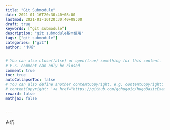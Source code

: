 ```yaml
---
title: "Git Submodule"
date: 2021-01-16T20:30:40+08:00
lastmod: 2021-01-16T20:30:40+08:00
draft: true
keywords: [“git submodule”]
description: "git submodule基本使用"
tags: ["git submodule"]
categories: ["git"]
author: "卡斯"


# You can also close(false) or open(true) something for this content.
# P.S. comment can only be closed
comment: true
toc: true
autoCollapseToc: false
# You can also define another contentCopyright. e.g. contentCopyright: "This is another copyright."
# contentCopyright: '<a href="https://github.com/gohugoio/hugoBasicExample" rel="noopener" target="_blank">See origin</a>'
reward: false
mathjax: false


---
```


<!--more-->

占坑